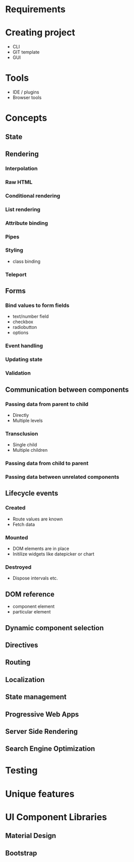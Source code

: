 # Requirements

# Creating project
- CLI
- GIT template
- GUI

# Tools
- IDE / plugins
- Browser tools

# Concepts

## State

## Rendering
### Interpolation
### Raw HTML
### Conditional rendering
### List rendering
### Attribute binding
### Pipes
### Styling
- class binding
### Teleport

## Forms
### Bind values to form fields
- text/number field
- checkbox
- radiobutton
- options
### Event handling
### Updating state
### Validation

## Communication between components
### Passing data from parent to child
- Directly
- Multiple levels
### Transclusion
- Single child
- Multiple children
### Passing data from child to parent
### Passing data between unrelated components

## Lifecycle events
### Created
- Route values are known
- Fetch data
### Mounted
- DOM elements are in place
- Initilize widgets like datepicker or chart
### Destroyed
- Dispose intervals etc.

## DOM reference
- component element
- particular element

## Dynamic component selection

## Directives

## Routing

## Localization

## State management

## Progressive Web Apps

## Server Side Rendering

## Search Engine Optimization

# Testing

# Unique features


# UI Component Libraries
## Material Design
## Bootstrap